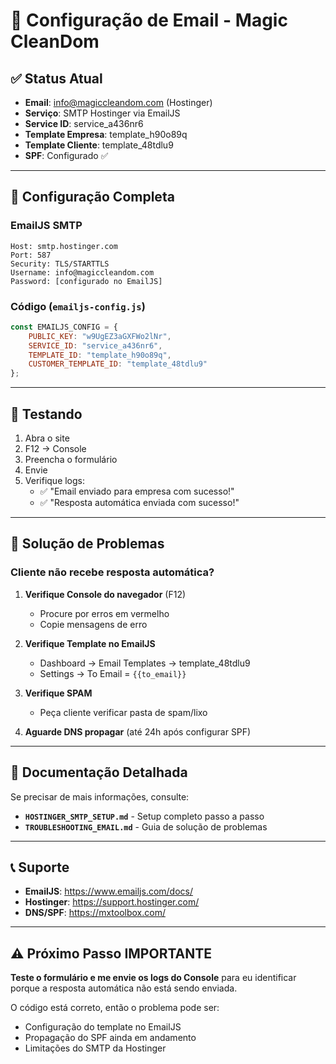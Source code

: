 # 📧 Configuração de Email - Magic CleanDom

## ✅ Status Atual

- **Email**: info@magiccleandom.com (Hostinger)
- **Serviço**: SMTP Hostinger via EmailJS
- **Service ID**: service_a436nr6
- **Template Empresa**: template_h90o89q
- **Template Cliente**: template_48tdlu9
- **SPF**: Configurado ✅

---

## 🎯 Configuração Completa

### EmailJS SMTP
```
Host: smtp.hostinger.com
Port: 587
Security: TLS/STARTTLS
Username: info@magiccleandom.com
Password: [configurado no EmailJS]
```

### Código (`emailjs-config.js`)
```javascript
const EMAILJS_CONFIG = {
    PUBLIC_KEY: "w9UgEZ3aGXFWo2lNr",
    SERVICE_ID: "service_a436nr6",
    TEMPLATE_ID: "template_h90o89q",
    CUSTOMER_TEMPLATE_ID: "template_48tdlu9"
};
```

---

## 🧪 Testando

1. Abra o site
2. F12 → Console
3. Preencha o formulário
4. Envie
5. Verifique logs:
   - ✅ "Email enviado para empresa com sucesso!"
   - ✅ "Resposta automática enviada com sucesso!"

---

## 🔧 Solução de Problemas

### Cliente não recebe resposta automática?

1. **Verifique Console do navegador** (F12)
   - Procure por erros em vermelho
   - Copie mensagens de erro

2. **Verifique Template no EmailJS**
   - Dashboard → Email Templates → template_48tdlu9
   - Settings → To Email = `{{to_email}}`

3. **Verifique SPAM**
   - Peça cliente verificar pasta de spam/lixo

4. **Aguarde DNS propagar** (até 24h após configurar SPF)

---

## 📖 Documentação Detalhada

Se precisar de mais informações, consulte:

- **`HOSTINGER_SMTP_SETUP.md`** - Setup completo passo a passo
- **`TROUBLESHOOTING_EMAIL.md`** - Guia de solução de problemas

---

## 📞 Suporte

- **EmailJS**: https://www.emailjs.com/docs/
- **Hostinger**: https://support.hostinger.com/
- **DNS/SPF**: https://mxtoolbox.com/

---

## ⚠️ Próximo Passo IMPORTANTE

**Teste o formulário e me envie os logs do Console** para eu identificar porque a resposta automática não está sendo enviada.

O código está correto, então o problema pode ser:
- Configuração do template no EmailJS
- Propagação do SPF ainda em andamento
- Limitações do SMTP da Hostinger
